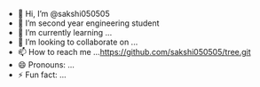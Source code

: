 - 👋 Hi, I’m @sakshi050505
- 👀 I’m second year engineering student 
- 🌱 I’m currently learning ...
- 💞️ I’m looking to collaborate on ...
- 📫 How to reach me ...https://github.com/sakshi050505/tree.git
- 😄 Pronouns: ...
- ⚡ Fun fact: ...

<!---
sakshi050505/sakshi050505 is a ✨ special ✨ repository because its `README.md` (this file) appears on your GitHub profile.
You can click the Preview link to take a look at your changes.
--->
